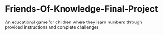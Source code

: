 # Friends-Of-Knowledge-Final-Project
An educational game for children where they learn numbers through provided instructions and complete challenges 
